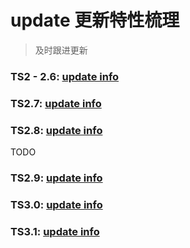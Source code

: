 # update 更新特性梳理

> 及时跟进更新


### TS2 - 2.6: [update info](./update-2.7-.md)

### TS2.7: [update info](./update-2.7.md)

### TS2.8: [update info](./update-2.8.md)

TODO

### TS2.9: [update info](./update-2.9.md)

### TS3.0: [update info](./update-3.0.md)

### TS3.1: [update info](./update-3.1.md)
